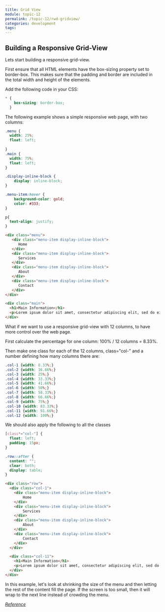 ```yaml
---
title: Grid View
module: topic-12
permalink: /topic-12/rwd-gridview/
categories: development
tags:
---
```


<div class="divider-heading"></div>

## Building a Responsive Grid-View

Lets start building a responsive grid-view.

First ensure that all HTML elements have the box-sizing property set to border-box. This makes sure that the padding and border are included in the total width and height of the elements.

Add the following code in your CSS:

```css
* {
    box-sizing: border-box;
  }
```

The following example shows a simple responsive web page, with two columns:

```css
.menu {
  width: 25%;
  float: left;
  
}
.main {
  width: 75%;
  float: left;
}

.display-inline-block {
    display: inline-block;
}

.menu-item:hover {
    background-color: gold;
    color: #333;
}

p{
  text-align: justify;
}
```

```html
<div class="menu">
   <div class="menu-item display-inline-block">
      Home
   </div>
   <div class="menu-item display-inline-block">
      Services
   </div>
   <div class="menu-item display-inline-block">
      About
   </div>
   <div class="menu-item display-inline-block">
      Contact
   </div>
</div>

<div class="main">
  <h1>Main Information</h1>
  <p>Lorem ipsum dolor sit amet, consectetur adipiscing elit, sed do eiusmod tempor incididunt ut labore et dolore magna aliqua. Ut enim ad minim veniam, quis nostrud exercitation ullamco laboris nisi ut aliquip ex ea commodo consequat. Duis aute irure dolor in reprehenderit in voluptate velit esse cillum dolore eu fugiat nulla pariatur. Excepteur sint occaecat cupidatat non proident, sunt in culpa qui officia deserunt mollit anim id est laborum.</p>
</div>
```

<div class="codepen-embed">
  <p data-height="600" data-theme-id="30567" data-slug-hash="OJXoqPN" data-default-tab="css,result" data-user="retrog4m3r" data-embed-version="2" data-pen-title="Grid-View 2 Column" class="codepen"></p>
</div>

What if we want to use a responsive grid-view with 12 columns, to have more control over the web page.

First calculate the percentage for one column: 100% / 12 columns = 8.33%.

Then make one class for each of the 12 columns, class="col-" and a number defining how many columns there are:


```css
.col-1 {width: 8.33%;}
.col-2 {width: 16.66%;}
.col-3 {width: 25%;}
.col-4 {width: 33.33%;}
.col-5 {width: 41.66%;}
.col-6 {width: 50%;}
.col-7 {width: 58.33%;}
.col-8 {width: 66.66%;}
.col-9 {width: 75%;}
.col-10 {width: 83.33%;}
.col-11 {width: 91.66%;}
.col-12 {width: 100%;}
```

We should also apply the following to all the classes

```css
[class*="col-"] {
  float: left;
  padding: 15px;
}
```

```css
.row::after {
  content: "";
  clear: both;
  display: table;
}
```

```html
<div class="row">
  <div class="col-1">
    <div class="menu-item display-inline-block">
        Home
    </div>
    <div class="menu-item display-inline-block">
        Services
    </div>
    <div class="menu-item display-inline-block">
        About
    </div>
    <div class="menu-item display-inline-block">
        Contact
    </div>
  </div>

  <div class="col-11">
    <h1>Main Information</h1>
    <p>Lorem ipsum dolor sit amet, consectetur adipiscing elit, sed do eiusmod tempor incididunt ut labore et dolore magna aliqua. Ut enim ad minim veniam, quis nostrud exercitation ullamco laboris nisi ut aliquip ex ea commodo consequat. Duis aute irure dolor in reprehenderit in voluptate velit esse cillum dolore eu fugiat nulla pariatur. Excepteur sint occaecat cupidatat non proident, sunt in culpa qui officia deserunt mollit anim id est laborum.</p>
  </div>
</div>
```

In this example, let's look at shrinking the size of the menu and then letting the rest of the content fill the page.  If the screen is too small, then it will wrap to the next line instead of crowding the menu.

<div class="codepen-embed">
  <p data-height="600" data-theme-id="30567" data-slug-hash="ExyeMKO" data-default-tab="css,result" data-user="retrog4m3r" data-embed-version="2" data-pen-title="Grid-View 12 Column" class="codepen"></p>
</div>

<a href="https://www.w3schools.com/css/css_rwd_grid.asp" target="_new"><em>Reference</em></a>


